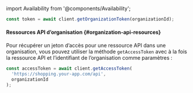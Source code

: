 import Availability from '@components/Availability';

```ts title="index.vue"
const token = await client.getOrganizationToken(organizationId);
```

#### Ressources API d’organisation {#organization-api-resources}

Pour récupérer un jeton d’accès pour une ressource API dans une organisation, vous pouvez utiliser la méthode `getAccessToken` avec à la fois la ressource API et l’identifiant de l’organisation comme paramètres :

```ts title="index.vue"
const accessToken = await client.getAccessToken(
  'https://shopping.your-app.com/api',
  organizationId
);
```

